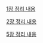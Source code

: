 <a href="https://github.com/heejung0413/beginning-javascript1/blob/main/01/read.md"> 1장 정리 내용</a>

<a href="https://github.com/heejung0413/beginning-javascript1/blob/main/02/read.md"> 2장 정리 내용</a>

<a href="https://github.com/heejung0413/beginning-javascript1/blob/main/05/read.md"> 5장 정리 내용</a>
